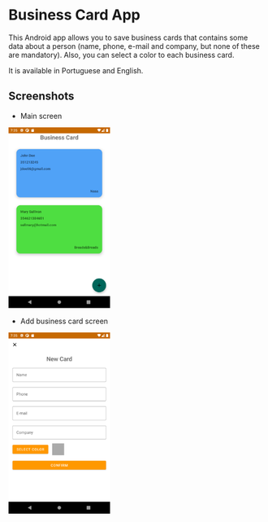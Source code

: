 # Business Card App
This Android app allows you to save business cards that contains some data about a person (name, phone, e-mail and company, but none of these are mandatory). Also, you can select a color to each business card.

It is available in Portuguese and English.

## Screenshots
 - Main screen
<img src="https://raw.githubusercontent.com/danlibs/Business-Card-App/main/Screenshots/Screenshot_20220226_163519.png" alt="drawing" width="200"/>

 - Add business card screen
<img src="https://raw.githubusercontent.com/danlibs/Business-Card-App/main/Screenshots/Screenshot_20220226_163545.png" alt="drawing" width="200"/>
